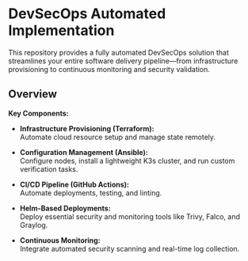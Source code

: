 # DevSecOps Automated Implementation

This repository provides a fully automated DevSecOps solution that streamlines your entire software delivery pipeline—from infrastructure provisioning to continuous monitoring and security validation.

## Overview

**Key Components:**

- **Infrastructure Provisioning (Terraform):**  
  Automate cloud resource setup and manage state remotely.

- **Configuration Management (Ansible):**  
  Configure nodes, install a lightweight K3s cluster, and run custom verification tasks.

- **CI/CD Pipeline (GitHub Actions):**  
  Automate deployments, testing, and linting.

- **Helm-Based Deployments:**  
  Deploy essential security and monitoring tools like Trivy, Falco, and Graylog.

- **Continuous Monitoring:**  
  Integrate automated security scanning and real-time log collection.